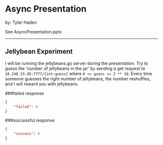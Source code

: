 # Async Presentation
by: Tyler Haden

See AsyncPresentation.pptx

***

## Jellybean Experiment

I will be running the jellybeans.go server during the 
presentation. Try to guess the 'number of jellybeans in the 
jar' by sending a get request to `10.248.33.45:7777/{int:guess}` 
where `0 <= guess <= 2 ** 16`. Every time someone guesses the right
number of jellybeans, the number reshuffles, and I will reward you 
with jellybeans.

###failed response
```json
{
    "failed": 0
}
```

###successful response
```json
{
    "success": 0
}
```


